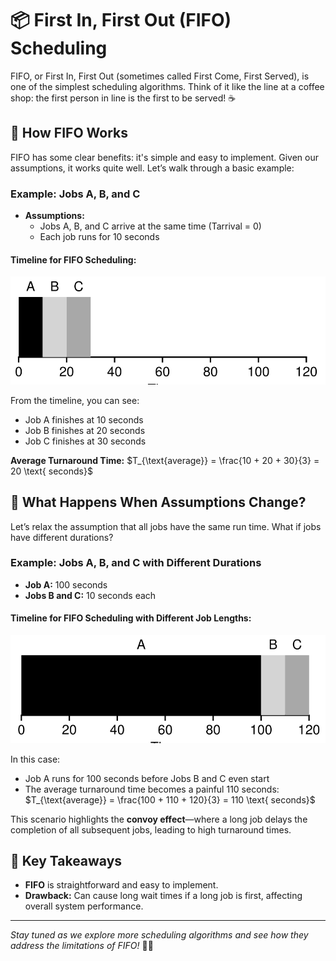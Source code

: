# 📦 First In, First Out (FIFO) Scheduling

FIFO, or First In, First Out (sometimes called First Come, First Served), is one of the simplest scheduling algorithms. Think of it like the line at a coffee shop: the first person in line is the first to be served! ☕️

## 📝 How FIFO Works

FIFO has some clear benefits: it's simple and easy to implement. Given our assumptions, it works quite well. Let’s walk through a basic example:

### **Example: Jobs A, B, and C**

- **Assumptions:** 
  - Jobs A, B, and C arrive at the same time (Tarrival = 0)
  - Each job runs for 10 seconds

#### Timeline for FIFO Scheduling:

![FIFO Simple Example](src/1.png)

From the timeline, you can see:
- Job A finishes at 10 seconds
- Job B finishes at 20 seconds
- Job C finishes at 30 seconds

**Average Turnaround Time:**
$T_{\text{average}} = \frac{10 + 20 + 30}{3} = 20 \text{ seconds}$

## 🚨 What Happens When Assumptions Change?

Let’s relax the assumption that all jobs have the same run time. What if jobs have different durations? 

### **Example: Jobs A, B, and C with Different Durations**

- **Job A:** 100 seconds
- **Jobs B and C:** 10 seconds each

#### Timeline for FIFO Scheduling with Different Job Lengths:

![FIFO With Different Job Lengths](src/2.png)

In this case:
- Job A runs for 100 seconds before Jobs B and C even start
- The average turnaround time becomes a painful 110 seconds:
$T_{\text{average}} = \frac{100 + 110 + 120}{3} = 110 \text{ seconds}$

This scenario highlights the **convoy effect**—where a long job delays the completion of all subsequent jobs, leading to high turnaround times.

## 🧠 Key Takeaways

- **FIFO** is straightforward and easy to implement.
- **Drawback:** Can cause long wait times if a long job is first, affecting overall system performance.

---

*Stay tuned as we explore more scheduling algorithms and see how they address the limitations of FIFO!* 🌟🚀
